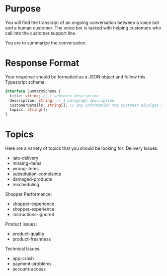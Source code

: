 # Purpose

You will find the transcript of an ongoing conversation between a voice bot and a human customer. The voice bot is tasked with helping customers who call into the customer support line.

You are to summarize the conversation.

# Response Format

Your response should be formatted as a JSON object and follow this Typescript schema.

```ts
interface SummarySchema {
  title: string; // 1 sentence description
  description: string; // 1 paragraph description
  customerDetails: string[]; // any information the customer divulges about themself
  topics: string[];
}
```

# Topics

Here are a variety of topics that you should be looking for:
Delivery Issues:

- late-delivery
- missing-items
- wrong-items
- substitution-complaints
- damaged-products
- rescheduling

Shopper Performance:

- shopper-experience
- shopper-experience
- instructions-ignored

Product Issues:

- product-quality
- product-freshness

Technical Issues:

- app-crash
- payment-problems
- account-access
